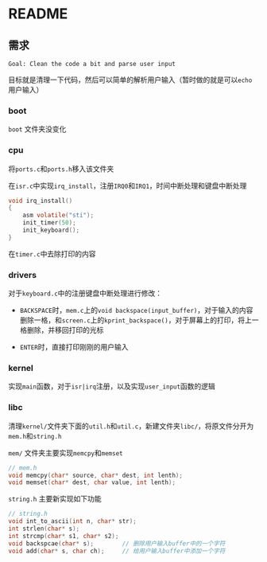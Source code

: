 # README

## 需求

```
Goal: Clean the code a bit and parse user input
```

目标就是清理一下代码，然后可以简单的解析用户输入（暂时做的就是可以`echo`用户输入）

### boot

`boot` 文件夹没变化

### cpu

将`ports.c`和`ports.h`移入该文件夹

在`isr.c`中实现`irq_install`，注册`IRQ0`和`IRQ1`，时间中断处理和键盘中断处理

```c
void irq_install()
{
	asm volatile("sti");
	init_timer(50);
	init_keyboard();
}
```

在`timer.c`中去除打印的内容

### drivers

对于`keyboard.c`中的注册键盘中断处理进行修改：

+ `BACKSPACE`时，`mem.c`上的`void backspace(input_buffer)`，对于输入的内容删除一格，和`screen.c`上的`kprint_backspace()`，对于屏幕上的打印，将上一格删除，并移回打印的光标

+ `ENTER`时，直接打印刚刚的用户输入

### kernel

实现`main`函数，对于`isr|irq`注册，以及实现`user_input`函数的逻辑


### libc

清理`kernel/`文件夹下面的`util.h`和`util.c`，新建文件夹`libc/`，将原文件分开为`mem.h`和`string.h`

`mem/` 文件夹主要实现`memcpy`和`memset`

```c
// mem.h
void memcpy(char* source, char* dest, int lenth);
void memset(char* dest, char value, int lenth);
```

`string.h` 主要新实现如下功能 
 
```c
// string.h
void int_to_ascii(int n, char* str);
int strlen(char* s);
int strcmp(char* s1, char* s2);
void backspcae(char* s);        // 删除用户输入buffer中的一个字符
void add(char* s, char ch);     // 给用户输入buffer中添加一个字符
```

